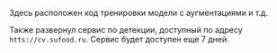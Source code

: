 Здесь расположен код тренировки модели с аугментациями и т.д.

Также развернул сервис по детекции, доступный по адресу `htts://cv.sufood.ru`. Сервис будет доступен еще 7 дней.